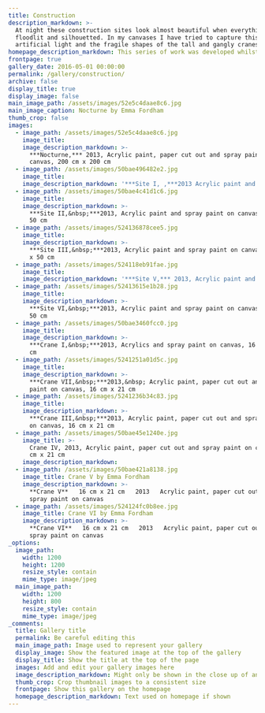 ```yaml
---
title: Construction
description_markdown: >-
  At night these construction sites look almost beautiful when everything is
  floodlit and silhouetted. In my canvases I have tried to capture this
  artificial light and the fragile shapes of the tall and gangly cranes.
homepage_description_markdown: This series of work was developed whilst living in Shanghai.
frontpage: true
gallery_date: 2016-05-01 00:00:00
permalink: /gallery/construction/
archive: false
display_title: true
display_image: false
main_image_path: /assets/images/52e5c4daae8c6.jpg
main_image_caption: Nocturne by Emma Fordham
thumb_crop: false
images:
  - image_path: /assets/images/52e5c4daae8c6.jpg
    image_title:
    image_description_markdown: >-
      ***Nocturne,*** 2013, Acrylic paint, paper cut out and spray paint on
      canvas, 200 cm x 200 cm
  - image_path: /assets/images/50bae496482e2.jpg
    image_title:
    image_description_markdown: '***Site I, ,***2013 Acrylic paint and spray paint on canvas, 50 cm x 50 cm'
  - image_path: /assets/images/50bae4c41d1c6.jpg
    image_title:
    image_description_markdown: >-
      ***Site II,&nbsp;***2013, Acrylic paint and spray paint on canvas, 50 cm x
      50 cm
  - image_path: /assets/images/524136878cee5.jpg
    image_title:
    image_description_markdown: >-
      ***Site III,&nbsp;***2013, Acrylic paint and spray paint on canvas, 50 cm
      x 50 cm
  - image_path: /assets/images/524118eb91fae.jpg
    image_title:
    image_description_markdown: '***Site V,*** 2013, Acrylic paint and spray paint on canvas, 50 cm x 50 cm'
  - image_path: /assets/images/52413615e1b28.jpg
    image_title:
    image_description_markdown: >-
      ***Site VI,&nbsp;***2013, Acrylic paint and spray paint on canvas, 50 cm x
      50 cm
  - image_path: /assets/images/50bae3460fcc0.jpg
    image_title:
    image_description_markdown: >-
      ***Crane I,&nbsp;***2013, Acrylics and spray paint on canvas, 16 cm x 21
      cm
  - image_path: /assets/images/5241251a01d5c.jpg
    image_title:
    image_description_markdown: >-
      ***Crane VII,&nbsp;***2013,&nbsp; Acrylic paint, paper cut out and spray
      paint on canvas, 16 cm x 21 cm
  - image_path: /assets/images/5241236b34c83.jpg
    image_title:
    image_description_markdown: >-
      ***Crane III,&nbsp;***2013, Acrylic paint, paper cut out and spray paint
      on canvas, 16 cm x 21 cm
  - image_path: /assets/images/50bae45e1240e.jpg
    image_title: >-
      Crane IV, 2013, Acrylic paint, paper cut out and spray paint on canvas, 16
      cm x 21 cm
    image_description_markdown:
  - image_path: /assets/images/50bae421a8138.jpg
    image_title: Crane V by Emma Fordham
    image_description_markdown: >-
      **Crane V**   16 cm x 21 cm   2013   Acrylic paint, paper cut out and
      spray paint on canvas
  - image_path: /assets/images/524124fc0b8ee.jpg
    image_title: Crane VI by Emma Fordham
    image_description_markdown: >-
      **Crane VI**   16 cm x 21 cm   2013   Acrylic paint, paper cut out and
      spray paint on canvas
_options:
  image_path:
    width: 1200
    height: 1200
    resize_style: contain
    mime_type: image/jpeg
  main_image_path:
    width: 1200
    height: 800
    resize_style: contain
    mime_type: image/jpeg
_comments:
  title: Gallery title
  permalink: Be careful editing this
  main_image_path: Image used to represent your gallery
  display_image: Show the featured image at the top of the gallery
  display_title: Show the title at the top of the page
  images: Add and edit your gallery images here
  image_description_markdown: Might only be shown in the close up of an image
  thumb_crop: Crop thumbnail images to a consistent size
  frontpage: Show this gallery on the homepage
  homepage_description_markdown: Text used on homepage if shown
---
```


